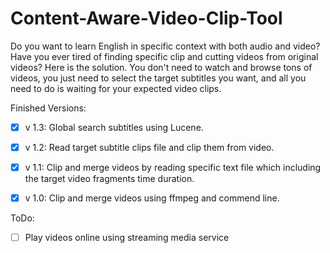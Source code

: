 # Content-Aware-Video-Clip-Tool
Do you want to learn English in specific context with both audio and video? 
Have you ever tired of finding specific clip and cutting videos from original videos?
Here is the solution.
You don't need to watch and browse tons of videos, you just need to select the target subtitles you want, and all you need to do is waiting for your expected video clips.


Finished Versions:
- [x] v 1.3: Global search subtitles using Lucene.
- [x] v 1.2: Read target subtitle clips file and clip them from video.
- [x] v 1.1: Clip and merge videos by reading specific text file which including the target video fragments time duration.
- [x] v 1.0: Clip and merge videos using ffmpeg and commend line.


ToDo:
- [ ] Play videos online using streaming media service
 